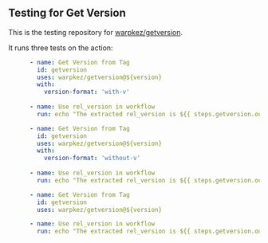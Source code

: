 ## Testing for Get Version

This is the testing repository for [warpkez/getversion](https://github.com/warpkez/getversion).

It runs three tests on the action:
```yml
      - name: Get Version from Tag
        id: getversion
        uses: warpkez/getversion@${version}
        with:
          version-format: 'with-v'
      
      - name: Use rel_version in workflow
        run: echo "The extracted rel_version is ${{ steps.getversion.outputs.rel_version }}"          
```

```yml
      - name: Get Version from Tag
        id: getversion
        uses: warpkez/getversion@${version}
        with:
          version-format: 'without-v'
      
      - name: Use rel_version in workflow
        run: echo "The extracted rel_version is ${{ steps.getversion.outputs.rel_version }}"          
```

```yml
      - name: Get Version from Tag
        id: getversion
        uses: warpkez/getversion@${version}

      - name: Use rel_version in workflow
        run: echo "The extracted rel_version is ${{ steps.getversion.outputs.rel_version }}"        
```